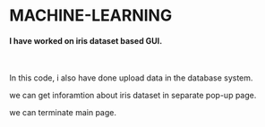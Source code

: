 # MACHINE-LEARNING
<h4> I have worked on iris dataset based GUI.</h4><br> 
<p>In this code, i also have done upload data in the database system.</p>
<p> we can get inforamtion about iris dataset in separate pop-up page.</p>
<p>we can terminate main page.</p>
